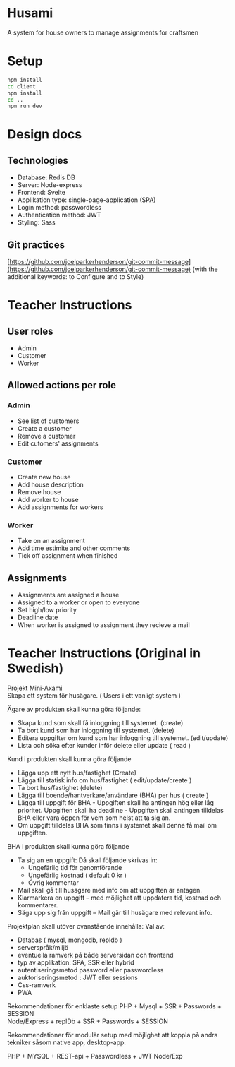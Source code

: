 # Husami

A system for house owners to manage assignments for craftsmen

# Setup

```bash
npm install
cd client
npm install
cd ..
npm run dev
```

# Design docs

## Technologies

-   Database: Redis DB
-   Server: Node-express
-   Frontend: Svelte
-   Applikation type: single-page-application (SPA)
-   Login method: passwordless
-   Authentication method: JWT
-   Styling: Sass

## Git practices

[https://github.com/joelparkerhenderson/git-commit-message](https://github.com/joelparkerhenderson/git-commit-message)
(with the additional keywords: to Configure and to Style)

# Teacher Instructions

## User roles

-   Admin
-   Customer
-   Worker

## Allowed actions per role

### Admin

-   See list of customers
-   Create a customer
-   Remove a customer
-   Edit cutomers' assignments

### Customer

-   Create new house
-   Add house description
-   Remove house
-   Add worker to house
-   Add assignments for workers

### Worker

-   Take on an assignment
-   Add time estimite and other comments
-   Tick off assignment when finished

## Assignments

-   Assignments are assigned a house
-   Assigned to a worker or open to everyone
-   Set high/low priority
-   Deadline date
-   When worker is assigned to assignment they recieve a mail

# Teacher Instructions (Original in Swedish)

Projekt Mini-Axami  
Skapa ett system för husägare. ( Users i ett vanligt system )

Ägare av produkten skall kunna göra följande:

-   Skapa kund som skall få inloggning till systemet. (create)
-   Ta bort kund som har inloggning till systemet. (delete)
-   Editera uppgifter om kund som har inloggning till systemet. (edit/update)
-   Lista och söka efter kunder inför delete eller update ( read )

Kund i produkten skall kunna göra följande

-   Lägga upp ett nytt hus/fastighet (Create)
-   Lägga till statisk info om hus/fastighet ( edit/update/create )
-   Ta bort hus/fastighet (delete)
-   Lägga till boende/hantverkare/användare (BHA) per hus ( create )
-   Lägga till uppgift för BHA - Uppgiften skall ha antingen hög eller låg prioritet. Uppgiften skall ha deadline - Uppgiften skall antingen tilldelas BHA eller vara öppen för vem som helst att ta sig an.
-   Om uppgift tilldelas BHA som finns i systemet skall denne få mail om uppgiften.

BHA i produkten skall kunna göra följande

-   Ta sig an en uppgift: Då skall följande skrivas in:
    -   Ungefärlig tid för genomförande
    -   Ungefärlig kostnad ( default 0 kr )
    -   Övrig kommentar
-   Mail skall gå till husägare med info om att uppgiften är antagen.
-   Klarmarkera en uppgift – med möjlighet att uppdatera tid, kostnad och kommentarer.
-   Säga upp sig från uppgift – Mail går till husägare med relevant info.

Projektplan skall utöver ovanstående innehålla:
Val av:

-   Databas ( mysql, mongodb, repldb )
-   serverspråk/miljö
-   eventuella ramverk på både serversidan och frontend
-   typ av applikation: SPA, SSR eller hybrid
-   autentiseringsmetod password eller passwordless
-   auktoriseringsmetod : JWT eller sessions
-   Css-ramverk
-   PWA

Rekommendationer för enklaste setup
PHP + Mysql + SSR + Passwords + SESSION  
Node/Express + replDb + SSR + Passwords + SESSION

Rekommendationer för modulär setup med möjlighet att koppla på andra tekniker såsom native app,
desktop-app.

PHP + MYSQL + REST-api + Passwordless + JWT
Node/Exp
